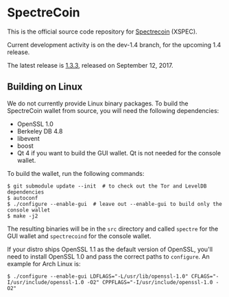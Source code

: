 SpectreCoin
===========

This is the official source code repository for [Spectrecoin](https://spectreproject.io/) (XSPEC).

Current development activity is on the dev-1.4 branch, for the upcoming 1.4 release.

The latest release is [1.3.3](https://github.com/spectrecoin/spectre/releases/tag/v1.3.3), released on September 12, 2017.

Building on Linux
-----------------

We do not currently provide Linux binary packages. To build the SpectreCoin wallet from source, you will need the following dependencies:

 * OpenSSL 1.0
 * Berkeley DB 4.8
 * libevent
 * boost
 * Qt 4 if you want to build the GUI wallet. Qt is not needed for the console wallet.

To build the wallet, run the following commands:

    $ git submodule update --init  # to check out the Tor and LevelDB dependencies
    $ autoconf
    $ ./configure --enable-gui  # leave out --enable-gui to build only the console wallet
    $ make -j2

The resulting binaries will be in the `src` directory and called `spectre` for the GUI wallet and `spectrecoind` for the console wallet.

If your distro ships OpenSSL 1.1 as the default version of OpenSSL, you'll need to install OpenSSL 1.0 and pass the correct paths to `configure`. An example for Arch Linux is:

    $ ./configure --enable-gui LDFLAGS="-L/usr/lib/openssl-1.0" CFLAGS="-I/usr/include/openssl-1.0 -O2" CPPFLAGS="-I/usr/include/openssl-1.0 -O2"
